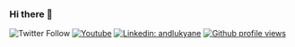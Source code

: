 ### Hi there 👋
![Twitter Follow](https://img.shields.io/twitter/follow/HasanNaser_?style=social)
[![Youtube](https://img.shields.io/static/v1?label=&message=Youtube&color=red)](https://www.youtube.com/hasannaser195)
[![Linkedin: andlukyane](https://img.shields.io/badge/-Hasan%20Naser-blue?style=flat-square&logo=Linkedin&logoColor=white&link=https://www.linkedin.com/in/25hasanaser/)](https://www.linkedin.com/in/25hasannaser/) 
[![Github profile views](https://gpvc.arturio.dev/hasannaser)](https://hasan-naser.com) 
